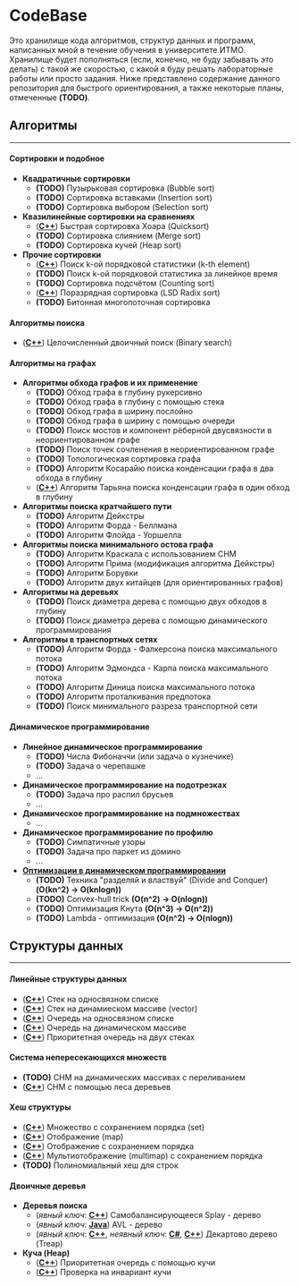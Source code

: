 # CodeBase
Это хранилище кода алгоритмов, структур данных и программ, написанных мной в течение обучения в университете ИТМО. Хранилище будет пополняться (если, конечно, не буду забывать это делать) с такой же скоростью, с какой я буду решать лабораторные работы или просто задания. Ниже представлено содержание данного репозитория для быстрого ориентирования, а также некоторые планы, отмеченные **(TODO)**. 

## Алгоритмы
---
#### Сортировки и подобное

+ **Квадратичные сортировки**
    + **(TODO)** Пузырьковая сортировка (Bubble sort)
    + **(TODO)** Сортировка вставками (Insertion sort)
    + **(TODO)** Сортировка выбором (Selection sort)
+ **Квазилинейные сортировки на сравнениях**
    + ([**C++**](https://github.com/UnrealEugene/CodeBase/blob/master/algorithms/sortings/quick_sort.cpp)) Быстрая сортировка Хоара (Quicksort) 
    + **(TODO)** Сортировка слиянием (Merge sort)
    + **(TODO)** Сортировка кучей (Heap sort)
+ **Прочие сортировки**
    + ([**C++**](https://github.com/UnrealEugene/CodeBase/blob/master/algorithms/miscellaneous/kth_element.cpp)) Поиск k-ой порядковой статистики (k-th element) 
    + **(TODO)** Поиск k-ой порядковой статистика за линейное время
    + **(TODO)** Сортировка подсчётом (Counting sort)
    + ([**C++**](https://github.com/UnrealEugene/CodeBase/blob/master/algorithms/sortings/radix_sort.cpp)) Поразрядная сортировка (LSD Radix sort)
    + **(TODO)** Битонная многопоточная сортировка

#### Алгоритмы поиска
+ ([**C++**](https://github.com/UnrealEugene/CodeBase/blob/master/algorithms/miscellaneous/binary_search.cpp)) Целочисленный двоичный поиск (Binary search) 

#### Алгоритмы на графах
+ **Алгоритмы обхода графов и их применение**
    + **(TODO)** Обход графа в глубину рукерсивно
    + **(TODO)** Обход графа в глубину с помощью стека
    + **(TODO)** Обход графа в ширину послойно
    + **(TODO)** Обход графа в ширину с помощью очереди
    + **(TODO)** Поиск мостов и компонент рёберной двусвязности в неориентированном графе
    + **(TODO)** Поиск точек сочленения в неориентированном графе
    + **(TODO)** Топологическая сортировка графа
    + **(TODO)** Алгоритм Косарайю поиска конденсации графа в два обхода в глубину 
    + ([**C++**](https://github.com/UnrealEugene/CodeBase/blob/master/algorithms/graphs/condensation_tarjan.cpp)) Алгоритм Тарьяна поиска конденсации графа в один обход в глубину
+ **Алгоритмы поиска кратчайшего пути**
    + **(TODO)** Алгоритм Дейкстры
    + **(TODO)** Алгоритм Форда - Беллмана
    + **(TODO)** Алгоритм Флойда - Уоршелла
+ **Алгоритмы поиска минимального остова графа** 
    + **(TODO)** Алгоритм Краскала с использованием СНМ
    + **(TODO)** Алгоритм Прима (модификация алгоритма Дейкстры)
    + **(TODO)** Алгоритм Борувки
    + **(TODO)** Алгоритм двух китайцев (для ориентированных графов)
+ **Алгоритмы на деревьях**
    + **(TODO)** Поиск диаметра дерева с помощью двух обходов в глубину
    + **(TODO)** Поиск диаметра дерева с помощью динамического программирования
+ **Алгоритмы в транспортных сетях**
    + **(TODO)** Алгоритм Форда - Фалкерсона поиска максимального потока
    + **(TODO)** Алгоритм Эдмондса - Карпа поиска максимального потока
    + **(TODO)** Алгоритм Диница поиска максимального потока
    + **(TODO)** Алгоритм проталкивания предпотока
    + **(TODO)** Поиск минимального разреза транспортной сети

#### Динамическое программирование
+ **Линейное динамическое программирование**
    + **(TODO)** Числа Фибоначчи (или задача о кузнечике)
    + **(TODO)** Задача о черепашке
    + ...
+ **Динамическое программирование на подотрезках**
    + **(TODO)** Задача про распил брусьев 
    + ...
+ **Динамическое программирование на подмножествах**
    + ... 
+ **Динамическое программирование по профилю** 
    + **(TODO)** Симпатичные узоры
    + **(TODO)** Задача про паркет из домино
    + ...
+ [**Оптимизации в динамическом программировании**](https://codeforces.com/blog/entry/8219?locale=ru)
    + **(TODO)** Техника "разделяй и властвуй" (Divide and Conquer) **(O(kn^2) -> O(knlogn))**
    + **(TODO)** Convex-hull trick **(O(n^2) -> O(nlogn))**
    + **(TODO)** Оптимизация Кнута **(O(n^3) -> O(n^2))**
    + **(TODO)** Lambda - оптимизация **(O(n^2) -> O(nlogn))**

## Структуры данных
---

#### Линейные структуры данных
+ ([**C++**](https://github.com/UnrealEugene/CodeBase/blob/master/data_structures/linear_data_structures/stack_on_list.cpp)) Стек на односвязном списке
+ ([**C++**](https://github.com/UnrealEugene/CodeBase/blob/master/data_structures/linear_data_structures/stack_on_vector.cpp)) Стек на динамиеском массиве (vector)
+ ([**C++**](https://github.com/UnrealEugene/CodeBase/blob/master/data_structures/linear_data_structures/queue_on_list.cpp)) Очередь на односвязном списке
+ ([**C++**](https://github.com/UnrealEugene/CodeBase/blob/master/data_structures/linear_data_structures/queue_on_vector.cpp)) Очередь на динамическом массиве
+ ([**C++**](https://github.com/UnrealEugene/CodeBase/blob/master/data_structures/linear_data_structures/priority_queue_on_stacks.cpp)) Приоритетная очередь на двух стеках

#### Система непересекающихся множеств
+ **(TODO)** СНМ на динамических массивах с переливанием
+ ([**C++**](https://github.com/UnrealEugene/CodeBase/blob/master/data_structures/set_structures/dsu.cpp)) СНМ с помощью леса деревьев

#### Хеш структуры
+ ([**C++**](https://github.com/UnrealEugene/CodeBase/blob/master/data_structures/hash_structures/linked_hash_set.cpp)) Множество с сохранением порядка (set)
+ ([**C++**](https://github.com/UnrealEugene/CodeBase/blob/master/data_structures/hash_structures/hash_map.cpp)) Отображение (map)
+ ([**C++**](https://github.com/UnrealEugene/CodeBase/blob/master/data_structures/hash_structures/linked_hash_map.cpp)) Отображение с сохранением порядка
+ ([**C++**](https://github.com/UnrealEugene/CodeBase/blob/master/data_structures/hash_structures/linked_hash_multimap.cpp)) Мультиотображение (multimap) с сохранением порядка
+ **(TODO)** Полиномиальный хеш для строк
#### Двоичные деревья
+ **Деревья поиска**
    +  (*явный ключ*: [**C++**](https://github.com/UnrealEugene/CodeBase/blob/master/data_structures/binary_trees/splay_tree/splay_tree.cpp)) Самобалансирующееся Splay - дерево
    +  (*явный ключ*: [**Java**](https://github.com/UnrealEugene/CodeBase/blob/master/data_structures/binary_trees/avl_tree/AVLTree.java)) AVL - дерево
    +  (*явный ключ*: [**C++**](https://github.com/UnrealEugene/CodeBase/blob/master/data_structures/binary_trees/cartesian_tree/treap.cpp), *неявный ключ*: [**C#**](https://github.com/UnrealEugene/CodeBase/blob/master/data_structures/binary_trees/cartesian_tree/CartesianTree.cs), [**C++**](https://github.com/UnrealEugene/CodeBase/blob/master/data_structures/binary_trees/cartesian_tree/implicit_treap.cpp)) Декартово дерево (Treap)
+ **Куча (Heap)**
    + ([**C++**](https://github.com/UnrealEugene/CodeBase/blob/master/data_structures/binary_trees/heap/priorty_queue_on_heap.cpp)) Приоритетная очередь с помощью кучи
    + ([**C++**](https://github.com/UnrealEugene/CodeBase/blob/master/data_structures/binary_trees/heap/heap_check.cpp)) Проверка на инвариант кучи
